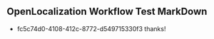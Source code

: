 ## OpenLocalization Workflow Test MarkDown
* fc5c74d0-4108-412c-8772-d549715330f3 thanks!

<!--HONumber=Jul16_HO4-->


